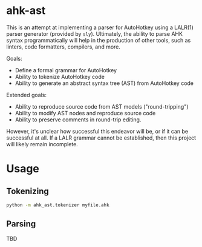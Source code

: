# ahk-ast

This is an attempt at implementing a parser for AutoHotkey using a LALR(1) parser generator (provided by `sly`).
Ultimately, the ability to parse AHK syntax programmatically will help in the production of other tools, such as
linters, code formatters, compilers, and more.


Goals:

- Define a formal grammar for AutoHotkey
- Ability to tokenize AutoHotkey code
- Ability to generate an abstract syntax tree (AST) from AutoHotkey code


Extended goals:

- Ability to reproduce source code from AST models ("round-tripping")
- Ability to modify AST nodes and reproduce source code
- Ability to preserve comments in round-trip editing.



However, it's unclear how successful this endeavor will be, or if it can be successful at all. If a LALR grammar cannot
be established, then this project will likely remain incomplete.

# Usage


## Tokenizing

```bash
python -m ahk_ast.tokenizer myfile.ahk
```

## Parsing

TBD
